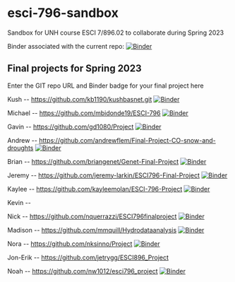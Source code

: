 # esci-796-sandbox
Sandbox for UNH course ESCI 7/896.02 to collaborate during Spring 2023

Binder associated with the current repo: [![Binder](https://mybinder.org/badge_logo.svg)](https://mybinder.org/v2/gh/alightbody/esci-796-sandbox/HEAD)


## Final projects for Spring 2023
Enter the GIT repo URL and Binder badge for your final project here

Kush -- https://github.com/kb1190/kushbasnet.git [![Binder](https://mybinder.org/badge_logo.svg)](https://mybinder.org/v2/gh/kb1190/kushbasnet/HEAD)

Michael -- https://github.com/mbidonde19/ESCI-796 [![Binder](https://mybinder.org/badge_logo.svg)](https://mybinder.org/v2/gh/mbidonde19/ESCI-796/HEAD)

Gavin -- https://github.com/gd1080/Project [![Binder](https://mybinder.org/badge_logo.svg)](https://mybinder.org/v2/gh/gd1080/Project/HEAD)

Andrew -- https://github.com/andrewflem/Final-Project-CO-snow-and-droughts [![Binder](https://mybinder.org/badge_logo.svg)](https://mybinder.org/v2/gh/andrewflem/Final-Project-CO-snow-and-droughts/HEAD)

Brian -- https://github.com/briangenet/Genet-Final-Project [![Binder](https://mybinder.org/badge_logo.svg)](https://mybinder.org/v2/gh/briangenet/Genet-Final-Project/HEAD)

Jeremy -- https://github.com/jeremy-larkin/ESCI796-Final-Project [![Binder](https://mybinder.org/badge_logo.svg)](https://mybinder.org/v2/gh/jeremy-larkin/ESCI796-Final-Project/HEAD)

Kaylee -- https://github.com/kayleemolan/ESCI-796-Project [![Binder](https://mybinder.org/badge_logo.svg)](https://mybinder.org/v2/gh/kayleemolan/ESCI-796-Project/HEAD)

Kevin -- 

Nick -- https://github.com/nquerrazzi/ESCI796finalproject  [![Binder](https://mybinder.org/badge_logo.svg)](https://mybinder.org/v2/gh/nquerrazzi/ESCI796finalproject/HEAD)

Madison -- https://github.com/mmquill/Hydrodataanalysis [![Binder](https://mybinder.org/badge_logo.svg)](https://mybinder.org/v2/gh/mmquill/Hydrodataanalysis/HEAD)

Nora -- https://github.com/nksinno/Project [![Binder](https://mybinder.org/badge_logo.svg)](https://mybinder.org/v2/gh/nksinno/Project/HEAD)

Jon-Erik -- https://github.com/jetrygg/ESCI896_Project

Noah -- https://github.com/nw1012/esci796_project [![Binder](https://mybinder.org/badge_logo.svg)](https://mybinder.org/v2/gh/nw1012/esci796_project/HEAD)
